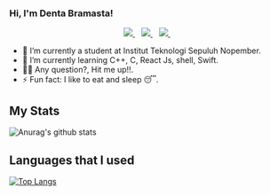 ### Hi, I'm Denta Bramasta!

<p align='center'>
  
  <a href="https://www.instagram.com/dentabramastaa//">
    <img src="https://img.shields.io/badge/instagram-%23E4405F.svg?&style=for-the-badge&logo=instagram&logoColor=white" />        
  </a>&nbsp;&nbsp;
  
  <a href="linkedin.com/in/denta-bramasta-50229a204">
    <img src="https://img.shields.io/badge/linkedin-%230077B5.svg?&style=for-the-badge&logo=linkedin&logoColor=white" />
  </a>&nbsp;&nbsp;
  
  <a href="http://dentabramasta.xyz/">
    <img src="https://img.shields.io/badge/website-000000?style=for-the-badge&logo=About.me&logoColor=white" />
  </a>&nbsp;&nbsp;
  
</p>

- 🔭 I’m currently a student at Institut Teknologi Sepuluh Nopember.
- 🌱 I’m currently learning C++, C, React Js, shell, Swift.
- 🙋‍♂️ Any question?, Hit me up!!.
- ⚡ Fun fact: I like to eat and sleep 😴.

## My Stats

![Anurag's github stats](https://github-readme-stats.adryinkcartridge.vercel.app//api?username=ADryInkCartridge&count_private=true&show_icons=true&theme=dracula)

## Languages that I used

[![Top Langs](https://github-readme-stats.adryinkcartridge.vercel.app/api/top-langs/?username=ADryInkCartridge&layout=compact)](https://github.com/ADryInkCartridge/github-readme-stats)
